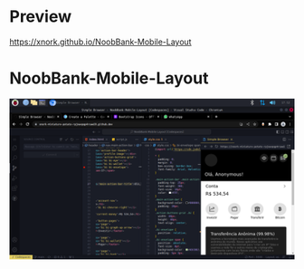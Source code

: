 # Preview
https://xnork.github.io/NoobBank-Mobile-Layout


# NoobBank-Mobile-Layout
![alt text](screenshots/1.png)
